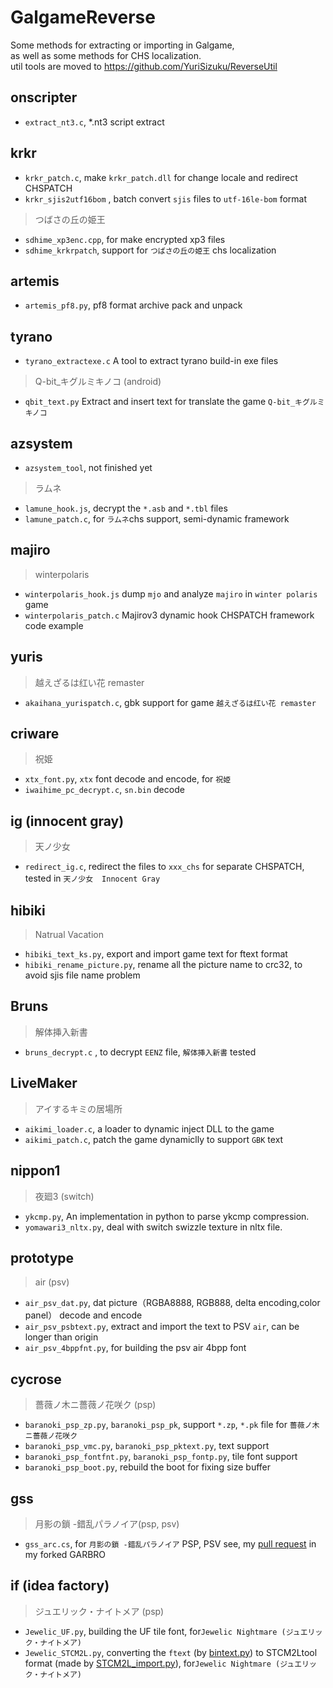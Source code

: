 # GalgameReverse

Some methods for extracting or importing in Galgame,  
as well as some methods for CHS localization.  
util tools are moved to https://github.com/YuriSizuku/ReverseUtil

## onscripter

* `extract_nt3.c`,  *.nt3 script extract  

## krkr

* `krkr_patch.c`, make `krkr_patch.dll` for change locale and redirect CHSPATCH  
* `krkr_sjis2utf16bom` , batch convert `sjis` files to `utf-16le-bom` format  

> つばさの丘の姫王

* `sdhime_xp3enc.cpp`,  for make encrypted xp3 files  
* `sdhime_krkrpatch`, support for  `つばさの丘の姫王` chs localization  

## artemis

* `artemis_pf8.py`,  pf8 format archive pack and unpack  

## tyrano

* `tyrano_extractexe.c` A tool to extract tyrano build-in exe files  

> Q-bit_キグルミキノコ (android)  

* `qbit_text.py` Extract and insert text for translate the game  `Q-bit_キグルミキノコ`  

## azsystem

* `azsystem_tool`, not finished yet  

> ラムネ

* `lamune_hook.js`, decrypt the `*.asb` and `*.tbl` files  
* `lamune_patch.c`, for `ラムネ`chs support, semi-dynamic framework  

## majiro

> winterpolaris

* `winterpolaris_hook.js` dump `mjo` and analyze `majiro` in `winter polaris` game  
* `winterpolaris_patch.c`  Majirov3 dynamic hook CHSPATCH framework code example  

## yuris

> 越えざるは红い花 remaster

* `akaihana_yurispatch.c`, gbk support  for game `越えざるは红い花 remaster`  

## criware

> 祝姫

* `xtx_font.py`, `xtx` font decode and encode, for `祝姫`  
* `iwaihime_pc_decrypt.c`,  `sn.bin` decode  

## ig (innocent gray)

> 天ノ少女

* `redirect_ig.c`, redirect the files to `xxx_chs` for separate CHSPATCH, tested in `天ノ少女`　`Innocent Gray`  

## hibiki

> Natrual Vacation

* `hibiki_text_ks.py`, export and import game text for ftext format
* `hibiki_rename_picture.py`, rename all the picture name to crc32, to avoid sjis file name problem

## Bruns

> 解体挿入新書

* `bruns_decrypt.c` , to decrypt  `EENZ` file,  `解体挿入新書` tested  

## LiveMaker

> アイするキミの居場所

* `aikimi_loader.c`, a loader to dynamic inject DLL to the game
* `aikimi_patch.c`, patch the game dynamiclly to support `GBK` text

## nippon1

> 夜廻3 (switch)

* `ykcmp.py`, An implementation in python to parse ykcmp compression.  
* `yomawari3_nltx.py`, deal with switch swizzle texture in nltx file.

## prototype

> air (psv)

* `air_psv_dat.py`, dat picture（RGBA8888, RGB888, delta encoding,color panel） decode and encode  
* `air_psv_psbtext.py`, extract and import the text to PSV `air`, can be longer than origin  
* `air_psv_4bppfnt.py`, for building the psv air 4bpp font  

## cycrose

> 薔薇ノ木ニ薔薇ノ花咲ク (psp)

* `baranoki_psp_zp.py`, ``baranoki_psp_pk``, support `*.zp`, `*.pk` file for `薔薇ノ木ニ薔薇ノ花咲ク`  
* `baranoki_psp_vmc.py`, `baranoki_psp_pktext.py`, text support  
* `baranoki_psp_fontfnt.py`, `baranoki_psp_fontp.py`, tile font support  
* `baranoki_psp_boot.py`, rebuild the boot for fixing size buffer  

## gss

> 月影の鎖 -錯乱パラノイア(psp, psv)

* `gss_arc.cs`, for `月影の鎖 -錯乱パラノイア` PSP, PSV see, my [pull request](https://github.com/morkt/GARbro/pull/435) in my forked GARBRO 

## if (idea factory)

> ジュエリック・ナイトメア (psp)

* `Jewelic_UF.py`,  building the UF tile font,  for`Jewelic Nightmare (ジュエリック・ナイトメア)`  
* `Jewelic_STCM2L.py`,  converting the `ftext` (by [bintext.py](https://github.com/YuriSizuku/ReverseUtil/blob/master/script/bintext.py)) to STCM2Ltool format (made by [STCM2L_import.py](https://github.com/Yggdrasill-Moe/Helheim/blob/master/%E5%8D%81%E9%AC%BC%E4%B9%8B%E7%BB%8A/STCM2L_import.py)),  for`Jewelic Nightmare (ジュエリック・ナイトメア)`  